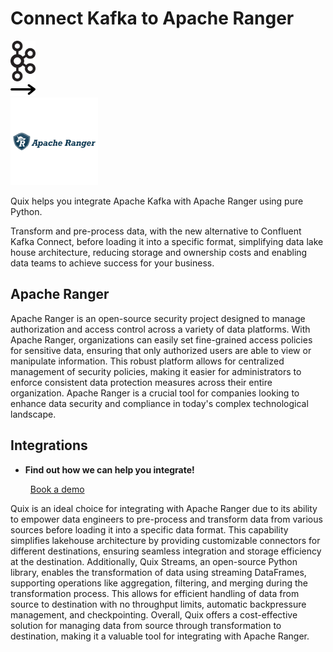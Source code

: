 # Connect Kafka to Apache Ranger

<div class="connect-images cards blog-grid-card" markdown>
<div>
<img src="../images/kafka_logo.png" width="40px" />
</div>
<div>
<img src="../images/arrow.svg" width="40px" />
</div>
<div>
<img src="./images/apache-ranger_1.jpg" />
</div>
</div>

Quix helps you integrate Apache Kafka with Apache Ranger using pure Python.

Transform and pre-process data, with the new alternative to Confluent Kafka Connect, before loading it into a specific format, simplifying data lake house architecture, reducing storage and ownership costs and enabling data teams to achieve success for your business.

## Apache Ranger

Apache Ranger is an open-source security project designed to manage authorization and access control across a variety of data platforms. With Apache Ranger, organizations can easily set fine-grained access policies for sensitive data, ensuring that only authorized users are able to view or manipulate information. This robust platform allows for centralized management of security policies, making it easier for administrators to enforce consistent data protection measures across their entire organization. Apache Ranger is a crucial tool for companies looking to enhance data security and compliance in today's complex technological landscape.

## Integrations

<div class="grid cards" markdown>

- __Find out how we can help you integrate!__

    <a class="md-button md-button--primary" href="https://share.hsforms.com/1iW0TmZzKQMChk0lxd_tGiw4yjw2?__hstc=175542013.2303933fbd746c0ac86d9ccbe9bc9100.1728383268831.1729603416735.1729620918855.31&__hssc=175542013.1.1729620918855&__hsfp=2132701734" target="_blank" style="margin:.5rem;">Book a demo</a>

</div>


Quix is an ideal choice for integrating with Apache Ranger due to its ability to empower data engineers to pre-process and transform data from various sources before loading it into a specific data format. This capability simplifies lakehouse architecture by providing customizable connectors for different destinations, ensuring seamless integration and storage efficiency at the destination. Additionally, Quix Streams, an open-source Python library, enables the transformation of data using streaming DataFrames, supporting operations like aggregation, filtering, and merging during the transformation process. This allows for efficient handling of data from source to destination with no throughput limits, automatic backpressure management, and checkpointing. Overall, Quix offers a cost-effective solution for managing data from source through transformation to destination, making it a valuable tool for integrating with Apache Ranger.

